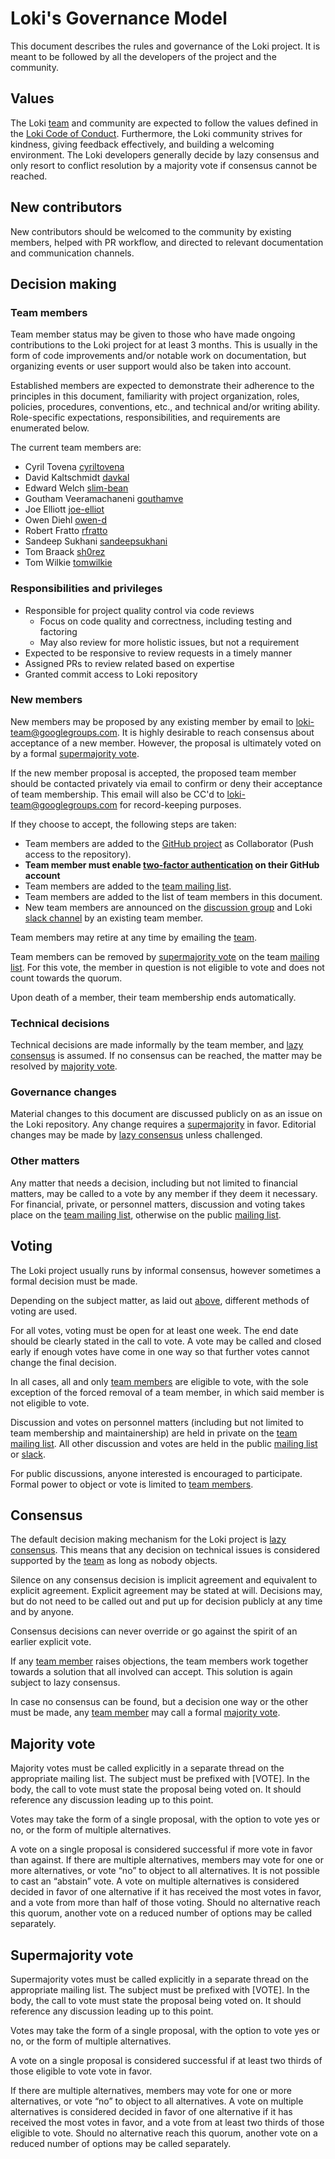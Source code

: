 # Loki's Governance Model

This document describes the rules and governance of the Loki project. It is meant to be followed by all the developers of the project and the community.

## Values

The Loki [team](#team-members) and community are expected to follow the values defined in the [Loki Code of Conduct](https://github.com/grafana/loki/blob/master/CODE_OF_CONDUCT.md). Furthermore, the Loki community strives for kindness, giving feedback effectively, and building a welcoming environment. The Loki developers generally decide by lazy consensus and only resort to conflict resolution by a majority vote if consensus cannot be reached.

## New contributors

New contributors should be welcomed to the community by existing members, helped with PR workflow, and directed to relevant documentation and communication channels.

## Decision making

### Team members

Team member status may be given to those who have made ongoing contributions to the Loki project for at least 3 months. This is usually in the form of code improvements and/or notable work on documentation, but organizing events or user support would also be taken into account.

Established members are expected to demonstrate their adherence to the principles in this document, familiarity with project organization, roles, policies, procedures, conventions, etc., and technical and/or writing ability. Role-specific expectations, responsibilities, and requirements are enumerated below.

The current team members are:

- Cyril Tovena                  [cyriltovena](https://github.com/cyriltovena)
- David Kaltschmidt             [davkal](https://github.com/davkal)
- Edward Welch                  [slim-bean](https://github.com/slim-bean)
- Goutham Veeramachaneni        [gouthamve](https://github.com/gouthamve)
- Joe Elliott                   [joe-elliot](https://github.com/joe-elliot)
- Owen Diehl                    [owen-d](https://github.com/owen-d)
- Robert Fratto                 [rfratto](https://github.com/rfratto)
- Sandeep Sukhani               [sandeepsukhani](https://github.com/sandeepsukhani)
- Tom Braack                    [sh0rez](https://github.com/sh0rez)
- Tom Wilkie                    [tomwilkie](https://github.com/tomwilkie)

### Responsibilities and privileges

- Responsible for project quality control via code reviews
  - Focus on code quality and correctness, including testing and factoring
  - May also review for more holistic issues, but not a requirement
- Expected to be responsive to review requests in a timely manner
- Assigned PRs to review related based on expertise
- Granted commit access to Loki repository

### New members

New members may be proposed by any existing member by email to loki-team@googlegroups.com. It is highly desirable to reach consensus about acceptance of a new member. However, the proposal is ultimately voted on by a formal [supermajority vote](#supermajority-vote).

If the new member proposal is accepted, the proposed team member should be contacted privately via email to confirm or deny their acceptance of team membership. This email will also be CC'd to loki-team@googlegroups.com for record-keeping purposes.

If they choose to accept, the following steps are taken:

- Team members are added to the [GitHub project](https://github.com/grafana/loki) as Collaborator (Push access to the repository).
- **Team member must enable [two-factor authentication](https://help.github.com/articles/about-two-factor-authentication) on their GitHub account**
- Team members are added to the [team mailing list](mailto:loki-team@googlegroups.com).
- Team members are added to the list of team members in this document.
- New team members are announced on the [discussion group](https://groups.google.com/forum/#!forum/lokiproject) and Loki [slack channel](https://grafana.slack.com/messages/CEPJRLQNL) by an existing team member.

Team members may retire at any time by emailing the [team](mailto:loki-team@googlegroups.com).

Team members can be removed by [supermajority vote](#supermajority-vote) on the team [mailing list](mailto:loki-team@googlegroups.com). For this vote, the member in question is not eligible to vote and does not count towards the quorum.

Upon death of a member, their team membership ends automatically.

### Technical decisions

Technical decisions are made informally by the team member, and [lazy consensus](#consensus) is assumed. If no consensus can be reached, the matter may be resolved by [majority vote](#majority-vote).

### Governance changes

Material changes to this document are discussed publicly on as an issue on the Loki repository. Any change requires a [supermajority](#supermajority-vote) in favor. Editorial changes may be made by [lazy consensus](#consensus) unless challenged.

### Other matters

Any matter that needs a decision, including but not limited to financial matters, may be called to a vote by any member if they deem it necessary. For financial, private, or personnel matters, discussion and voting takes place on the [team mailing list](mailto:loki-team@googlegroups.com), otherwise on the public [mailing list](https://groups.google.com/forum/#!forum/lokiproject).

## Voting

The Loki project usually runs by informal consensus, however sometimes a formal decision must be made.

Depending on the subject matter, as laid out [above](#decision-making), different methods of voting are used.

For all votes, voting must be open for at least one week. The end date should be clearly stated in the call to vote. A vote may be called and closed early if enough votes have come in one way so that further votes cannot change the final decision.

In all cases, all and only [team members](#team-members) are eligible to vote, with the sole exception of the forced removal of a team member, in which said member is not eligible to vote.

Discussion and votes on personnel matters (including but not limited to team membership and maintainership) are held in private on the [team mailing list](mailto:loki-team@googlegroups.com). All other discussion and votes are held in the public [mailing list](https://groups.google.com/forum/#!forum/lokiproject) or [slack](https://grafana.slack.com/messages/CEPJRLQNL).

For public discussions, anyone interested is encouraged to participate. Formal power to object or vote is limited to [team members](#team-members).

## Consensus

The default decision making mechanism for the Loki project is [lazy consensus](https://couchdb.apache.org/bylaws.html#lazy). This means that any decision on technical issues is considered supported by the [team](#team-members) as long as nobody objects.

Silence on any consensus decision is implicit agreement and equivalent to explicit agreement. Explicit agreement may be stated at will. Decisions may, but do not need to be called out and put up for decision publicly at any time and by anyone.

Consensus decisions can never override or go against the spirit of an earlier explicit vote.

If any [team member](#team-members) raises objections, the team members work together towards a solution that all involved can accept. This solution is again subject to lazy consensus.

In case no consensus can be found, but a decision one way or the other must be made, any [team member](#team-members) may call a formal [majority vote](#majority-vote).

## Majority vote

Majority votes must be called explicitly in a separate thread on the appropriate mailing list. The subject must be prefixed with [VOTE]. In the body, the call to vote must state the proposal being voted on. It should reference any discussion leading up to this point.

Votes may take the form of a single proposal, with the option to vote yes or no, or the form of multiple alternatives.

A vote on a single proposal is considered successful if more vote in favor than against.
If there are multiple alternatives, members may vote for one or more alternatives, or vote “no” to object to all alternatives. It is not possible to cast an “abstain” vote. A vote on multiple alternatives is considered decided in favor of one alternative if it has received the most votes in favor, and a vote from more than half of those voting. Should no alternative reach this quorum, another vote on a reduced number of options may be called separately.

## Supermajority vote

Supermajority votes must be called explicitly in a separate thread on the appropriate mailing list. The subject must be prefixed with [VOTE]. In the body, the call to vote must state the proposal being voted on. It should reference any discussion leading up to this point.

Votes may take the form of a single proposal, with the option to vote yes or no, or the form of multiple alternatives.

A vote on a single proposal is considered successful if at least two thirds of those eligible to vote vote in favor.

If there are multiple alternatives, members may vote for one or more alternatives, or vote “no” to object to all alternatives. A vote on multiple alternatives is considered decided in favor of one alternative if it has received the most votes in favor, and a vote from at least two thirds of those eligible to vote. Should no alternative reach this quorum, another vote on a reduced number of options may be called separately.
